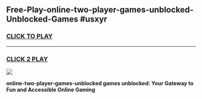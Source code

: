 
## Free-Play-online-two-player-games-unblocked-Unblocked-Games #usxyr
<h3>
<a href="https://news.freeplayer.one?title=online-two-player-games-unblocked&ref=8M">CLICK TO PLAY</a></h3>
<hr>

<h3>
<a href="https://news.freeplayer.one?title=online-two-player-games-unblocked&ref=8M">CLICK 2 PLAY</a>
  
</h3>

<a href="https://news.freeplayer.one?title=online-two-player-games-unblocked&ref=8M"><img src="https://clearcache.store/games.png"></a>


**online-two-player-games-unblocked games unblocked: Your Gateway to Fun and Accessible Online Gaming**
